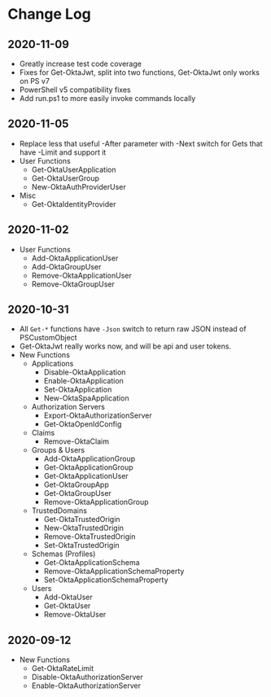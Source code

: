 # Change Log

## 2020-11-09

* Greatly increase test code coverage
* Fixes for Get-OktaJwt, split into two functions, Get-OktaJwt only works on PS v7
* PowerShell v5 compatibility fixes
* Add run.ps1 to more easily invoke commands locally

## 2020-11-05

* Replace less that useful -After parameter with -Next switch for Gets that have -Limit and support it
* User Functions
  * Get-OktaUserApplication
  * Get-OktaUserGroup
  * New-OktaAuthProviderUser
* Misc
  * Get-OktaIdentityProvider

## 2020-11-02

* User Functions
  * Add-OktaApplicationUser
  * Add-OktaGroupUser
  * Remove-OktaApplicationUser
  * Remove-OktaGroupUser

## 2020-10-31

* All `Get-*` functions have `-Json` switch to return raw JSON instead of PSCustomObject
* Get-OktaJwt really works now, and will be api and user tokens.
* New Functions
  * Applications
    * Disable-OktaApplication
    * Enable-OktaApplication
    * Set-OktaApplication
    * New-OktaSpaApplication
  * Authorization Servers
    * Export-OktaAuthorizationServer
    * Get-OktaOpenIdConfig
  * Claims
    * Remove-OktaClaim
  * Groups & Users
    * Add-OktaApplicationGroup
    * Get-OktaApplicationGroup
    * Get-OktaApplicationUser
    * Get-OktaGroupApp
    * Get-OktaGroupUser
    * Remove-OktaApplicationGroup
  * TrustedDomains
    * Get-OktaTrustedOrigin
    * New-OktaTrustedOrigin
    * Remove-OktaTrustedOrigin
    * Set-OktaTrustedOrigin
  * Schemas (Profiles)
    * Get-OktaApplicationSchema
    * Remove-OktaApplicationSchemaProperty
    * Set-OktaApplicationSchemaProperty
  * Users
    * Add-OktaUser
    * Get-OktaUser
    * Remove-OktaUser

## 2020-09-12

* New Functions
  * Get-OktaRateLimit
  * Disable-OktaAuthorizationServer
  * Enable-OktaAuthorizationServer
